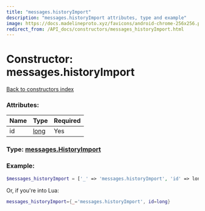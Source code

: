 ```yaml
---
title: "messages.historyImport"
description: "messages.historyImport attributes, type and example"
image: https://docs.madelineproto.xyz/favicons/android-chrome-256x256.png
redirect_from: /API_docs/constructors/messages_historyImport.html
---
```

# Constructor: messages.historyImport  
[Back to constructors index](index.md)



### Attributes:

| Name     |    Type       | Required |
|----------|---------------|----------|
|id|[long](../types/long.md) | Yes|



### Type: [messages.HistoryImport](../types/messages.HistoryImport.md)


### Example:

```php
$messages_historyImport = ['_' => 'messages.historyImport', 'id' => long];
```  


Or, if you're into Lua:

```lua
messages_historyImport={_='messages.historyImport', id=long}

```


